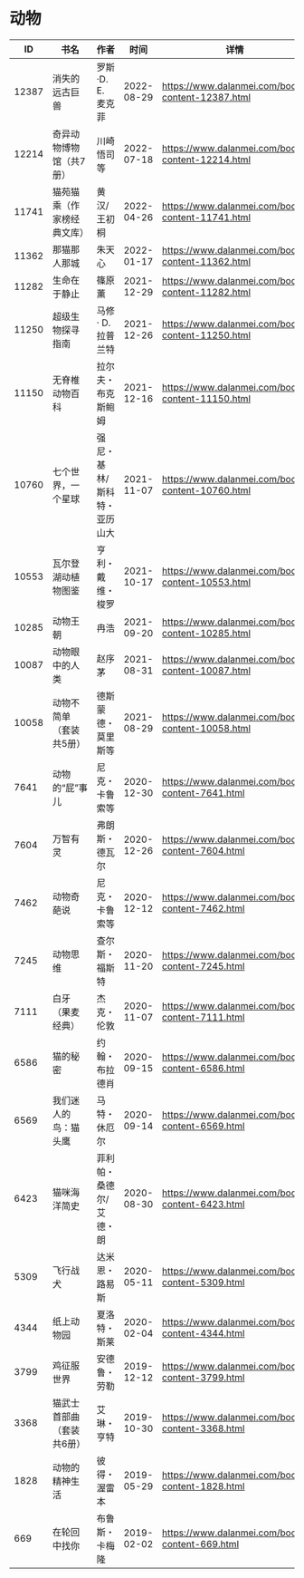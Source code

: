# 动物

| ID | 书名 | 作者 | 时间 | 详情 | 下载页面 | EPUB下载链接 | MOBI下载链接 | AZW3下载链接 |
| --- | --- | --- | --- | --- | --- | --- | --- | --- |
| 12387 | 消失的远古巨兽 | 罗斯·D. E. 麦克菲 | 2022-08-29 | https://www.dalanmei.com/book-content-12387.html | https://www.dalanmei.com/download-book-12387.html | http://ct.dalanmei.com/f/31084289-771229335-9126ae | http://ct.dalanmei.com/f/31084289-771240945-8ca16b | http://ct.dalanmei.com/f/31084289-771232974-54a6de |
| 12214 | 奇异动物博物馆（共7册） | 川崎悟司等 | 2022-07-18 | https://www.dalanmei.com/book-content-12214.html | https://www.dalanmei.com/download-book-12214.html | http://ct.dalanmei.com/f/31084289-771230231-64325a | http://ct.dalanmei.com/f/31084289-771241602-77df5e | http://ct.dalanmei.com/f/31084289-771233876-391f91 |
| 11741 | 猫苑猫乘（作家榜经典文库） | 黄汉/王初桐 | 2022-04-26 | https://www.dalanmei.com/book-content-11741.html | https://www.dalanmei.com/download-book-11741.html | http://ct.dalanmei.com/f/31084289-575223242-2ef992 | http://ct.dalanmei.com/f/31084289-575331083-8553b2 | http://ct.dalanmei.com/f/31084289-575305447-981b9b |
| 11362 | 那猫那人那城 | 朱天心 | 2022-01-17 | https://www.dalanmei.com/book-content-11362.html |  |  |  |  |
| 11282 | 生命在于静止 | 篠原薰 | 2021-12-29 | https://www.dalanmei.com/book-content-11282.html |  |  |  |  |
| 11250 | 超级生物探寻指南 | 马修 · D. 拉普兰特 | 2021-12-26 | https://www.dalanmei.com/book-content-11250.html | https://www.dalanmei.com/download-book-11250.html | http://ct.dalanmei.com/f/31084289-570169757-10230f | http://ct.dalanmei.com/f/31084289-570306485-4e44e4 | http://ct.dalanmei.com/f/31084289-570377963-f1aacb |
| 11150 | 无脊椎动物百科 | 拉尔夫・布克斯鲍姆 | 2021-12-16 | https://www.dalanmei.com/book-content-11150.html | https://www.dalanmei.com/download-book-11150.html | http://ct.dalanmei.com/f/31084289-570162914-d17b01 | http://ct.dalanmei.com/f/31084289-570315274-93bff5 | http://ct.dalanmei.com/f/31084289-571047007-dc8758 |
| 10760 | 七个世界，一个星球 | 强尼・基林/斯科特・亚历山大 | 2021-11-07 | https://www.dalanmei.com/book-content-10760.html | https://www.dalanmei.com/download-book-10760.html | http://ct.dalanmei.com/f/31084289-570138695-f430ec | http://ct.dalanmei.com/f/31084289-570354711-235e11 | http://ct.dalanmei.com/f/31084289-571402613-4446ff |
| 10553 | 瓦尔登湖动植物图鉴 | 亨利・戴维・梭罗 | 2021-10-17 | https://www.dalanmei.com/book-content-10553.html | https://www.dalanmei.com/download-book-10553.html | http://ct.dalanmei.com/f/31084289-570122344-d57e48 | http://ct.dalanmei.com/f/31084289-570266650-703c6b | http://ct.dalanmei.com/f/31084289-571407250-245865 |
| 10285 | 动物王朝 | 冉浩 | 2021-09-20 | https://www.dalanmei.com/book-content-10285.html | https://www.dalanmei.com/download-book-10285.html | http://ct.dalanmei.com/f/31084289-570107789-a16ebb | http://ct.dalanmei.com/f/31084289-570257167-229909 | http://ct.dalanmei.com/f/31084289-571415502-58a35d |
| 10087 | 动物眼中的人类 | 赵序茅 | 2021-08-31 | https://www.dalanmei.com/book-content-10087.html | https://www.dalanmei.com/download-book-10087.html | http://ct.dalanmei.com/f/31084289-569452188-3df9d1 | http://ct.dalanmei.com/f/31084289-570237411-abb286 | http://ct.dalanmei.com/f/31084289-571419175-110568 |
| 10058 | 动物不简单（套装共5册） | 德斯蒙德・莫里斯等 | 2021-08-29 | https://www.dalanmei.com/book-content-10058.html | https://www.dalanmei.com/download-book-10058.html | http://ct.dalanmei.com/f/31084289-569452753-91a5b9 | http://ct.dalanmei.com/f/31084289-570239683-cb1251 | http://ct.dalanmei.com/f/31084289-571419640-422063 |
| 7641 | 动物的“屁”事儿 | 尼克・卡鲁索等 | 2020-12-30 | https://www.dalanmei.com/book-content-7641.html | https://www.dalanmei.com/download-book-7641.html | http://ct.dalanmei.com/f/31084289-571647289-1d2ef3 | http://ct.dalanmei.com/f/31084289-572120306-9dba66 | http://ct.dalanmei.com/f/31084289-572180613-ac7591 |
| 7604 | 万智有灵 | 弗朗斯・德瓦尔 | 2020-12-26 | https://www.dalanmei.com/book-content-7604.html | https://www.dalanmei.com/download-book-7604.html | http://ct.dalanmei.com/f/31084289-571640498-914295 | http://ct.dalanmei.com/f/31084289-572120603-9521d1 | http://ct.dalanmei.com/f/31084289-572181069-438657 |
| 7462 | 动物奇葩说 | 尼克・卡鲁索等 | 2020-12-12 | https://www.dalanmei.com/book-content-7462.html | https://www.dalanmei.com/download-book-7462.html | http://ct.dalanmei.com/f/31084289-571635172-76f933 | http://ct.dalanmei.com/f/31084289-572125012-936e72 | http://ct.dalanmei.com/f/31084289-572185428-d82b13 |
| 7245 | 动物思维 | 查尔斯・福斯特 | 2020-11-20 | https://www.dalanmei.com/book-content-7245.html | https://www.dalanmei.com/download-book-7245.html | http://ct.dalanmei.com/f/31084289-571532210-c24669 | http://ct.dalanmei.com/f/31084289-571801952-fee5fe | http://ct.dalanmei.com/f/31084289-572195082-6d07a0 |
| 7111 | 白牙（果麦经典） | 杰克・伦敦 | 2020-11-07 | https://www.dalanmei.com/book-content-7111.html | https://www.dalanmei.com/download-book-7111.html | http://ct.dalanmei.com/f/31084289-571538565-99cae4 | http://ct.dalanmei.com/f/31084289-571806606-5cdab5 | http://ct.dalanmei.com/f/31084289-572195938-ecc0f2 |
| 6586 | 猫的秘密 | 约翰・布拉德肖 | 2020-09-15 | https://www.dalanmei.com/book-content-6586.html | https://www.dalanmei.com/download-book-6586.html | http://ct.dalanmei.com/f/31084289-571550679-afb3d5 | http://ct.dalanmei.com/f/31084289-571850064-259492 | http://ct.dalanmei.com/f/31084289-572201744-d7689d |
| 6569 | 我们迷人的鸟：猫头鹰 | 马特・休厄尔 | 2020-09-14 | https://www.dalanmei.com/book-content-6569.html | https://www.dalanmei.com/download-book-6569.html | http://ct.dalanmei.com/f/31084289-571550910-837fed | http://ct.dalanmei.com/f/31084289-571855135-82b9ac | http://ct.dalanmei.com/f/31084289-572201928-8d2623 |
| 6423 | 猫咪海洋简史 | 菲利帕・桑德尔/艾德・朗 | 2020-08-30 | https://www.dalanmei.com/book-content-6423.html | https://www.dalanmei.com/download-book-6423.html | http://ct.dalanmei.com/f/31084289-571552907-6ee67f | http://ct.dalanmei.com/f/31084289-571882791-bfa0e8 | http://ct.dalanmei.com/f/31084289-572202597-b643c3 |
| 5309 | 飞行战犬 | 达米恩・路易斯 | 2020-05-11 | https://www.dalanmei.com/book-content-5309.html | https://www.dalanmei.com/download-book-5309.html | http://ct.dalanmei.com/f/31084289-571500684-74ad54 | http://ct.dalanmei.com/f/31084289-571775187-e1759e | http://ct.dalanmei.com/f/31084289-571920091-b1dcbc |
| 4344 | 纸上动物园 | 夏洛特・斯莱 | 2020-02-04 | https://www.dalanmei.com/book-content-4344.html | https://www.dalanmei.com/download-book-4344.html | http://ct.dalanmei.com/f/31084289-571534093-716e4b | http://ct.dalanmei.com/f/31084289-571803936-23bbe2 | http://ct.dalanmei.com/f/31084289-571990624-c2e964 |
| 3799 | 鸡征服世界 | 安德鲁・劳勒 | 2019-12-12 | https://www.dalanmei.com/book-content-3799.html | https://www.dalanmei.com/download-book-3799.html | http://ct.dalanmei.com/f/31084289-571549603-8036b3 | http://ct.dalanmei.com/f/31084289-571832889-dd7fed | http://ct.dalanmei.com/f/31084289-572065525-3961ea |
| 3368 | 猫武士首部曲（套装共6册） | 艾琳・亨特 | 2019-10-30 | https://www.dalanmei.com/book-content-3368.html | https://www.dalanmei.com/download-book-3368.html | http://ct.dalanmei.com/f/31084289-571555679-6851dc | http://ct.dalanmei.com/f/31084289-571909126-685161 | http://ct.dalanmei.com/f/31084289-572072422-36b5ff |
| 1828 | 动物的精神生活 | 彼得・渥雷本 | 2019-05-29 | https://www.dalanmei.com/book-content-1828.html | https://www.dalanmei.com/download-book-1828.html | http://ct.dalanmei.com/f/31084289-571518479-dcacf5 | http://ct.dalanmei.com/f/31084289-571778605-714f1c | http://ct.dalanmei.com/f/31084289-571877634-f53d17 |
| 669 | 在轮回中找你 | 布鲁斯・卡梅隆 | 2019-02-02 | https://www.dalanmei.com/book-content-669.html | https://www.dalanmei.com/download-book-669.html | http://ct.dalanmei.com/f/31084289-571452773-d39c2d | http://ct.dalanmei.com/f/31084289-571786612-aceaca | http://ct.dalanmei.com/f/31084289-571885848-d9a4c6 |
